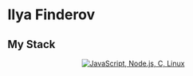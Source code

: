 # Ilya Finderov 
## My Stack
<p align="center">
  <a href="#">
    <img src="https://skillicons.dev/icons?i=js,nodejs,c,linux" alt="JavaScript, Node.js, C, Linux">
  </a>
</p>
